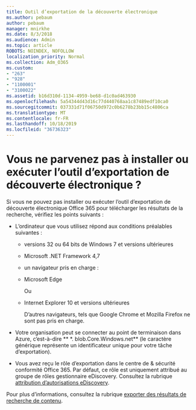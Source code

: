 ```yaml
---
title: Outil d’exportation de la découverte électronique
ms.author: pebaum
author: pebaum
manager: mnirkhe
ms.date: 8/3/2018
ms.audience: Admin
ms.topic: article
ROBOTS: NOINDEX, NOFOLLOW
localization_priority: Normal
ms.collection: Adm_O365
ms.custom:
- "263"
- "928"
- "1100001"
- "3100022"
ms.assetid: b16d310d-1134-4959-be68-d1c0ad463930
ms.openlocfilehash: 5a54344d43d16c77d440768aa1c87489edf10ca0
ms.sourcegitcommit: 037331d71f06750d972c0b6278b23bb15c4806ca
ms.translationtype: MT
ms.contentlocale: fr-FR
ms.lasthandoff: 10/18/2019
ms.locfileid: "36736323"
---
```

# <a name="cant-install-or-run-the-ediscovery-export-tool"></a>Vous ne parvenez pas à installer ou exécuter l’outil d’exportation de découverte électronique ?

Si vous ne pouvez pas installer ou exécuter l’outil d’exportation de découverte électronique Office 365 pour télécharger les résultats de la recherche, vérifiez les points suivants :
  
- L’ordinateur que vous utilisez répond aux conditions préalables suivantes :

  - versions 32 ou 64 bits de Windows 7 et versions ultérieures

  - Microsoft .NET Framework 4,7

  - un navigateur pris en charge :

  - Microsoft Edge

    Ou

  - Internet Explorer 10 et versions ultérieures

    D’autres navigateurs, tels que Google Chrome et Mozilla Firefox ne sont pas pris en charge.

- Votre organisation peut se connecter au point de terminaison dans Azure, c’est-à-dire ** \*. blob.Core.Windows.net** (le caractère générique représente un identificateur unique pour votre tâche d’exportation).

- Vous avez reçu le rôle d’exportation dans le centre de &amp; sécurité conformité Office 365. Par défaut, ce rôle est uniquement attribué au groupe de rôles gestionnaire eDiscovery. Consultez la rubrique [attribution d’autorisations eDiscovery](https://docs.microsoft.com/office365/securitycompliance/assign-ediscovery-permissions).

Pour plus d’informations, consultez la rubrique [exporter des résultats de recherche de contenu](https://docs.microsoft.com/office365/securitycompliance/export-search-results).
  